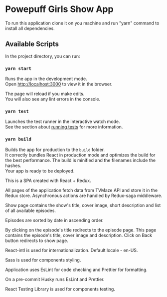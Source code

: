 # Powepuff Girls Show App

To run this application clone it on you machine and run "yarn" command to install all dependencies.

## Available Scripts

In the project directory, you can run:

### `yarn start`

Runs the app in the development mode.\
Open [http://localhost:3000](http://localhost:3000) to view it in the browser.

The page will reload if you make edits.\
You will also see any lint errors in the console.

### `yarn test`

Launches the test runner in the interactive watch mode.\
See the section about [running tests](https://facebook.github.io/create-react-app/docs/running-tests) for more information.

### `yarn build`

Builds the app for production to the `build` folder.\
It correctly bundles React in production mode and optimizes the build for the best performance.
The build is minified and the filenames include the hashes.\
Your app is ready to be deployed.

This is a SPA created with React + Redux.

All pages of the application fetch data from TVMaze API and store it in the Redux store. Asynchronous actions are handled by Redux-saga middleware.

Show page contains the show's title, cover image, short description and list of all available episodes.

Episodes are sorted by date in ascending order.

By clicking on the episode's title redirects to the episode page. This page contains the episode's title, cover image and description. Click on Back button redirects to show page.

React-intl is used for internationalization. Default locale - en-US.

Sass is used for components styling.

Application uses EsLint for code checking and Prettier for formatting.

On a pre-commit Husky runs EsLint and Prettier.

React Testing Library is used for components testing.
